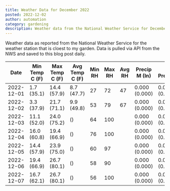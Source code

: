 ```yaml
---
title: Weather Data for December 2022
posted: 2022-12-02
author: automation
category: gardening
description: Weather data from the National Weather Service for December 2022
---
```


Weather data as reported from the National Weather Service for the weather station 
that is cloest to my garden. Data is pulled via API from the NWS and saved to this 
blog post daily.

|Date|Min Temp C (F)|Max Temp C (F)|Avg Temp C (F)|Min RH|Max RH|Avg RH|Precip M (In)|Avg Precip/Hr|
|---|---|---|---|---|---|---|---|---|
|2022-12-01|1.7 (35.1)|14.4 (57.9)|8.7 (47.7)|27|72|47|0.000 (0.000)|0.000 (0.000)|
|2022-12-02|3.3 (37.9)|21.7 (71.1)|9.9 (49.8)|53|79|67|0.000 (0.000)|0.000 (0.000)|
|2022-12-03|11.1 (52.0)|24.0 (75.2)| ()|64|100||0.000 (0.000)|0.000 (0.000)|
|2022-12-04|16.0 (60.8)|19.4 (66.9)| ()|76|100||0.000 (0.000)|0.000 (0.000)|
|2022-12-05|14.4 (57.9)|23.9 (75.0)| ()|60|97||0.000 (0.000)|0.000 (0.000)|
|2022-12-06|19.4 (66.9)|26.7 (80.1)| ()|58|90||0.000 (0.000)|0.000 (0.000)|
|2022-12-07|16.7 (62.1)|26.7 (80.1)| ()|56|100||0.000 (0.000)|0.000 (0.000)|
